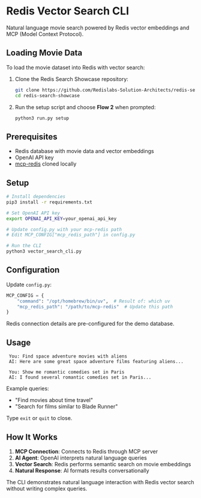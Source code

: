 # Redis Vector Search CLI

Natural language movie search powered by Redis vector embeddings and MCP (Model Context Protocol).

## Loading Movie Data

To load the movie dataset into Redis with vector search:
1. Clone the Redis Search Showcase repository:
   ```bash
   git clone https://github.com/Redislabs-Solution-Architects/redis-search-showcase
   cd redis-search-showcase
   ```
2. Run the setup script and choose **Flow 2** when prompted:
   ```bash
   python3 run.py setup
   ```

## Prerequisites
- Redis database with movie data and vector embeddings
- OpenAI API key
- [mcp-redis](https://github.com/redis/mcp-redis) cloned locally

## Setup

```bash
# Install dependencies
pip3 install -r requirements.txt

# Set OpenAI API key
export OPENAI_API_KEY=your_openai_api_key

# Update config.py with your mcp-redis path
# Edit MCP_CONFIG["mcp_redis_path"] in config.py

# Run the CLI
python3 vector_search_cli.py
```

## Configuration

Update `config.py`:
```python
MCP_CONFIG = {
    "command": "/opt/homebrew/bin/uv",  # Result of: which uv
    "mcp_redis_path": "/path/to/mcp-redis"  # Update this path
}
```

Redis connection details are pre-configured for the demo database.

## Usage

```
 You: Find space adventure movies with aliens
 AI: Here are some great space adventure films featuring aliens...

 You: Show me romantic comedies set in Paris
 AI: I found several romantic comedies set in Paris...
```

Example queries:
- "Find movies about time travel"
- "Search for films similar to Blade Runner"

Type `exit` or `quit` to close.

## How It Works

1. **MCP Connection**: Connects to Redis through MCP server
2. **AI Agent**: OpenAI interprets natural language queries
3. **Vector Search**: Redis performs semantic search on movie embeddings
4. **Natural Response**: AI formats results conversationally

The CLI demonstrates natural language interaction with Redis vector search without writing complex queries.